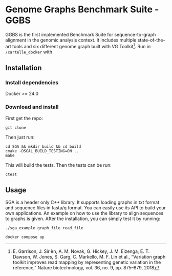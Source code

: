 # Genome Graphs Benchmark Suite - GGBS
GGBS is the first implemented Benchmark Suite for sequence-to-graph alignment in the genomic analysis context. It includes multiple state-of-the-art tools and six different genome graph built with VG Toolkit[^1].
Run in `/cartelle_docker` with 



## Installation

### Install dependencies
Docker >= 24.0

### Download and install
First get the repo:
```
git clone 
```
Then just run:
```
cd SGA && mkdir build && cd build
cmake -DSGAL_BUILD_TESTING=ON ..
make
```
This will build the tests. Then the tests can be run:
```
ctest
```

## Usage
SGA is a header only C++ library. It supports loading graphs in txt format and sequence files in fasta/q format. You can easily use its API to build your own applications. An example on how to use the library to align sequences to graphs is given. After the installation, you can simply test it by running:
```
./sga_example graph_file read_file
```

```
docker compose up
```

[^1]: E. Garrison, J. Sir ́en, A. M. Novak, G. Hickey, J. M. Eizenga, E. T. Dawson, W. Jones, S. Garg, C. Markello, M. F. Lin et al., “Variation graph toolkit improves read mapping by representing genetic variation in the reference,” Nature biotechnology, vol. 36, no. 9, pp. 875–879, 2018

